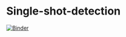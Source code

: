 # Single-shot-detection

[![Binder](https://mybinder.org/badge_logo.svg)](https://mybinder.org/v2/gh/SIA-Jupyter-Notebooks/Single-shot-detection/master)
